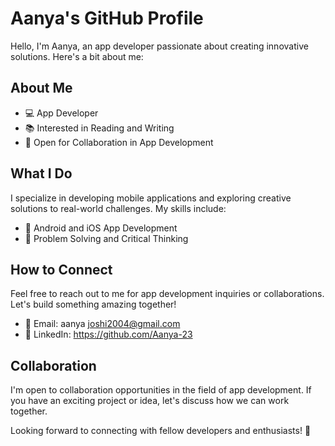 # Aanya's GitHub Profile

Hello, I'm Aanya, an app developer passionate about creating innovative solutions. Here's a bit about me:

## About Me
- 💻 App Developer
- 📚 Interested in Reading and Writing
- 🤝 Open for Collaboration in App Development

## What I Do
I specialize in developing mobile applications and exploring creative solutions to real-world challenges. My skills include:
- 📱 Android and iOS App Development
- 🧠 Problem Solving and Critical Thinking

## How to Connect
Feel free to reach out to me for app development inquiries or collaborations. Let's build something amazing together!
- 📧 Email: aanya joshi2004@gmail.com
- 📱 LinkedIn:
  https://github.com/Aanya-23


## Collaboration
I'm open to collaboration opportunities in the field of app development. If you have an exciting project or idea, let's discuss how we can work together.

Looking forward to connecting with fellow developers and enthusiasts! 🚀

<!---
Aanya-23/Aanya-23 is a ✨ special ✨ repository because its `README.md` (this file) appears on your GitHub profile.
You can click the Preview link to take a look at your changes.
--->
